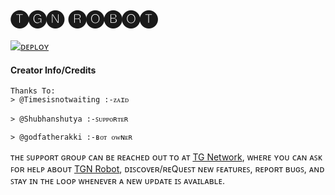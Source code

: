 # 🅣🅖🅝 🅡🅞🅑🅞🅣

[![ᴅᴇᴘʟᴏʏ](https://www.herokucdn.com/deploy/button.svg)](https://heroku.com/deploy?template=https://github.com/Itsunknown-12/TGN-Robot)
#### Creator Info/Credits

```
Thanks To:
> @Timesisnotwaiting :-ᴢᴀɪᴅ

> @Shubhanshutya :-ꜱᴜᴘᴘᴏʀᴛᴇʀ

> @godfatherakki :-ʙᴏᴛ ᴏᴡɴᴇʀ

```



ᴛʜᴇ ꜱᴜᴘᴘᴏʀᴛ ɢʀᴏᴜᴘ ᴄᴀɴ ʙᴇ ʀᴇᴀᴄʜᴇᴅ ᴏᴜᴛ ᴛᴏ ᴀᴛ [TG Network](https://t.me/The_Godfather_Network), ᴡʜᴇʀᴇ ʏᴏᴜ ᴄᴀɴ ᴀꜱᴋ ꜰᴏʀ ʜᴇʟᴘ ᴀʙᴏᴜᴛ [TGN Robot](https://t.me/TGN_Ro_Bot), ᴅɪꜱᴄᴏᴠᴇʀ/ʀᴇQᴜᴇꜱᴛ ɴᴇᴡ ꜰᴇᴀᴛᴜʀᴇꜱ, ʀᴇᴘᴏʀᴛ ʙᴜɢꜱ, ᴀɴᴅ ꜱᴛᴀʏ ɪɴ ᴛʜᴇ ʟᴏᴏᴘ ᴡʜᴇɴᴇᴠᴇʀ ᴀ ɴᴇᴡ ᴜᴘᴅᴀᴛᴇ ɪꜱ ᴀᴠᴀɪʟᴀʙʟᴇ. 
